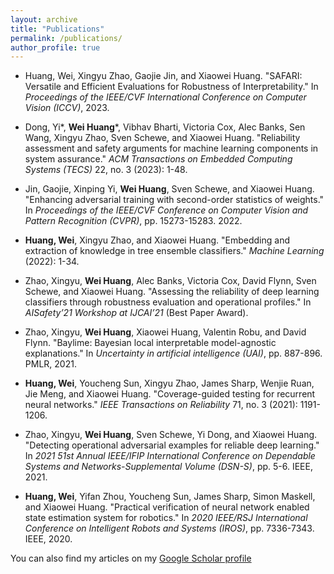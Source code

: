 ```yaml
---
layout: archive
title: "Publications"
permalink: /publications/
author_profile: true
---
```

- Huang, Wei, Xingyu Zhao, Gaojie Jin, and Xiaowei Huang. "SAFARI: Versatile and Efficient Evaluations for Robustness of Interpretability." In *Proceedings of the IEEE/CVF International Conference on Computer Vision (ICCV)*, 2023.

- Dong, Yi\*, **Wei Huang**\*, Vibhav Bharti, Victoria Cox, Alec Banks, Sen Wang, Xingyu Zhao, Sven Schewe, and Xiaowei Huang. "Reliability assessment and safety arguments for machine learning components in system assurance." *ACM Transactions on Embedded Computing Systems (TECS)* 22, no. 3 (2023): 1-48.

- Jin, Gaojie, Xinping Yi, **Wei Huang**, Sven Schewe, and Xiaowei Huang. "Enhancing adversarial training with second-order statistics of weights." In *Proceedings of the IEEE/CVF Conference on Computer Vision and Pattern Recognition (CVPR)*, pp. 15273-15283. 2022.

- **Huang, Wei**, Xingyu Zhao, and Xiaowei Huang. "Embedding and extraction of knowledge in tree ensemble classifiers." *Machine Learning* (2022): 1-34.

- Zhao, Xingyu, **Wei Huang**, Alec Banks, Victoria Cox, David Flynn, Sven Schewe, and Xiaowei Huang. "Assessing the reliability of deep learning classifiers through robustness evaluation and operational profiles." In *AISafety’21 Workshop at IJCAI’21* (Best Paper Award).

- Zhao, Xingyu, **Wei Huang**, Xiaowei Huang, Valentin Robu, and David Flynn. "Baylime: Bayesian local interpretable model-agnostic explanations." In *Uncertainty in artificial intelligence (UAI)*, pp. 887-896. PMLR, 2021.

- **Huang, Wei**, Youcheng Sun, Xingyu Zhao, James Sharp, Wenjie Ruan, Jie Meng, and Xiaowei Huang. "Coverage-guided testing for recurrent neural networks." *IEEE Transactions on Reliability* 71, no. 3 (2021): 1191-1206.

- Zhao, Xingyu, **Wei Huang**, Sven Schewe, Yi Dong, and Xiaowei Huang. "Detecting operational adversarial examples for reliable deep learning." In *2021 51st Annual IEEE/IFIP International Conference on Dependable Systems and Networks-Supplemental Volume (DSN-S)*, pp. 5-6. IEEE, 2021.

- **Huang, Wei**, Yifan Zhou, Youcheng Sun, James Sharp, Simon Maskell, and Xiaowei Huang. "Practical verification of neural network enabled state estimation system for robotics." In *2020 IEEE/RSJ International Conference on Intelligent Robots and Systems (IROS)*, pp. 7336-7343. IEEE, 2020.

You can also find my articles on my [Google Scholar profile](https://scholar.google.com/citations?user=qwqKoMAAAAAJ&hl=en)
